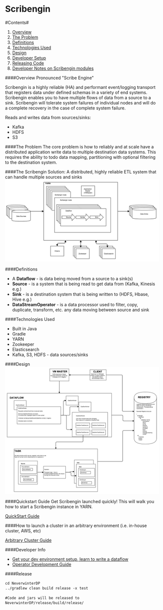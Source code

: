 
Scribengin
==========

#Contents#
1. [Overview](#overview)
2. [The Problem](#the-problem)
2. [Definitions](#definitions)
3. [Technologies Used](#technologies-used)
4. [Design](#design)
5. [Developer Setup](#developer-setup)
6. [Releasing Code](#release)
7. [Developer Notes on Scribengin modules](#developer-notes-on-scribengin-modules)

####Overview
Pronounced "Scribe Engine" 

Scribengin is a highly reliable (HA) and performant event/logging transport that registers data under defined schemas in a variety of end systems.  Scribengin enables you to have multiple flows of data from a source to a sink. Scribengin will tolerate system failures of individual nodes and will do a complete recovery in the case of complete system failure.

Reads and writes data from sources/sinks:
- Kafka
- HDFS
- S3



####The Problem
The core problem is how to reliably and at scale have a distributed application write data to multiple destination data systems.  This requires the ability to todo data mapping, partitioning with optional filtering to the destination system.

####The Scribengin Solution:
A distributed, highly reliable ETL system that can handle multiple sources and sinks
![Scribengin](docs/images/ScribeIntro.png "Scribengin")

####Definitions

- A **Dataflow** - is data being moved from a source to a sink(s)
- **Source** - is a system that is being read to get data from (Kafka, Kinesis e.g.)
- **Sink** - is a destination system that is being written to (HDFS, Hbase, Hive e.g.)
- **DataStreamOperator** - is a data processor used to filter, copy, duplicate, transform, etc. any data moving between source and sink


####Technologies Used
- Built in Java
- Gradle
- YARN
- Zookeeper
- Elasticsearch
- Kafka, S3, HDFS - data sources/sinks


####Design
![Scribengin Cluster Design](docs/images/ScribenginStructureOverviewV2.png "Scribengin Cluster Design")

####Quickstart Guide
Get Scribengin launched quickly!  This will walk you how to start a Scribengin instance in YARN.

[QuickStart Guide](docs/scribengin-cluster-setup-quickstart.md)


####How to launch a cluster in an arbitrary environment (i.e. in-house cluster, AWS, etc)

[Arbitrary Cluster Guide](docs/arbitrary-cluster-guide.md)


####Developer Info
- [Get your dev environment setup, learn to write a dataflow](docs/dataflowDevelopment/dataflowDevTableOfContents.md)
- [Operator Development Guide](docs/operator-dev-guide.md)

####Release
```
cd NeverwinterDP
../gradlew clean build release -x test

#Code and jars will be released to NeverwinterDP/release/build/release/
```



  